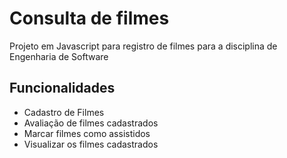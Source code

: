 # Consulta de filmes

Projeto em Javascript para registro de filmes para a disciplina de Engenharia de Software

## Funcionalidades

* Cadastro de Filmes
* Avaliação de filmes cadastrados
* Marcar filmes como assistidos
* Visualizar os filmes cadastrados